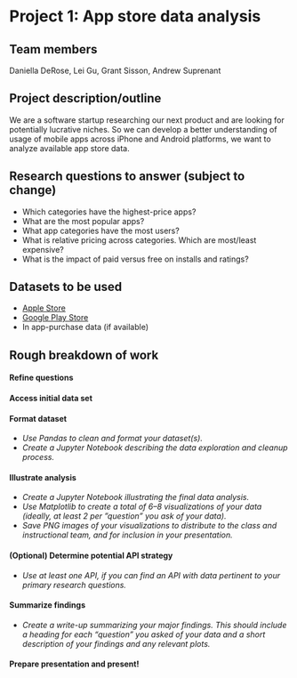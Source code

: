 # Project 1: App store data analysis

## Team members
Daniella DeRose, Lei Gu, Grant Sisson, Andrew Suprenant

## Project description/outline
We are a software startup researching our next product and are looking for potentially lucrative niches. So we can develop a better understanding of usage of mobile apps across iPhone and Android platforms, we want to analyze available app store data.

## Research questions to answer (subject to change)
 - Which categories have the highest-price apps?
 - What are the most popular apps?
 - What app categories have the most users?
 - What is relative pricing across categories. Which are most/least expensive?
 - What is the impact of paid versus free on installs and ratings?

## Datasets to be used
 - [Apple Store](https://www.kaggle.com/ramamet4/app-store-apple-data-set-10k-apps)
 - [Google Play Store](https://www.kaggle.com/lava18/google-play-store-apps)
 - In app-purchase data (if available)

## Rough breakdown of work

#### Refine questions
#### Access initial data set
#### Format dataset
 - _Use Pandas to clean and format your dataset(s)._
 - _Create a Jupyter Notebook describing the data exploration and cleanup process._
#### Illustrate analysis
 - _Create a Jupyter Notebook illustrating the final data analysis._
 - _Use Matplotlib to create a total of 6–8 visualizations of your data (ideally, at least 2 per ”question” you ask of your data)._
 - _Save PNG images of your visualizations to distribute to the class and instructional team, and for inclusion in your presentation._
#### (Optional) Determine potential API strategy
 - _Use at least one API, if you can find an API with data pertinent to your primary research questions._
#### Summarize findings
 - _Create a write-up summarizing your major findings. This should include a heading for each “question” you asked of your data and a short description of your findings and any relevant plots._
#### Prepare presentation and present!
